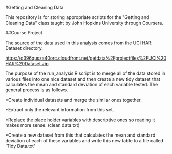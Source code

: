 #Getting and Cleaning Data

This repository is for storing appropriate scripts for the "Getting and Cleaning Data" class taught by John Hopkins University through Coursera.

##Course Project

The source of the data used in this analysis comes from the UCI HAR Dataset directory.

https://d396qusza40orc.cloudfront.net/getdata%2Fprojectfiles%2FUCI%20HAR%20Dataset.zip

The purpose of the run_analysis.R script is to merge all of the  data stored in various files into one nice dataset and then create a new tidy dataset that calculates the mean and standard deviation of each variable tested.  The general process is as follows.

  *Create individual datasets and merge the similar ones together.

*Extract only the relevant information from this set.

*Replace the place holder variables with descriptive ones so reading it makes more sense. (clean data.txt)

*Create a new dataset from this that calculates the mean and standard deviation of each of these variables and write this new table to a file called 'Tidy Data.txt'
